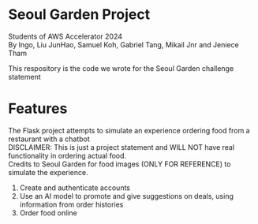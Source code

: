 # Seoul Garden Project 
Students of AWS Accelerator 2024  
By Ingo, Liu JunHao, Samuel Koh, Gabriel Tang, Mikail Jnr and Jeniece Tham  

This respository is the code we wrote for the Seoul Garden challenge statement 

# Features
The Flask project attempts to simulate an experience ordering food from a restaurant with a chatbot  
DISCLAIMER: This is just a project statement and WILL NOT have real functionality in ordering actual food.  
Credits to Seoul Garden for food images (ONLY FOR REFERENCE) to simulate the experience.  
1) Create and authenticate accounts 
2) Use an AI model to promote and give suggestions on deals, using information from order histories
3) Order food online